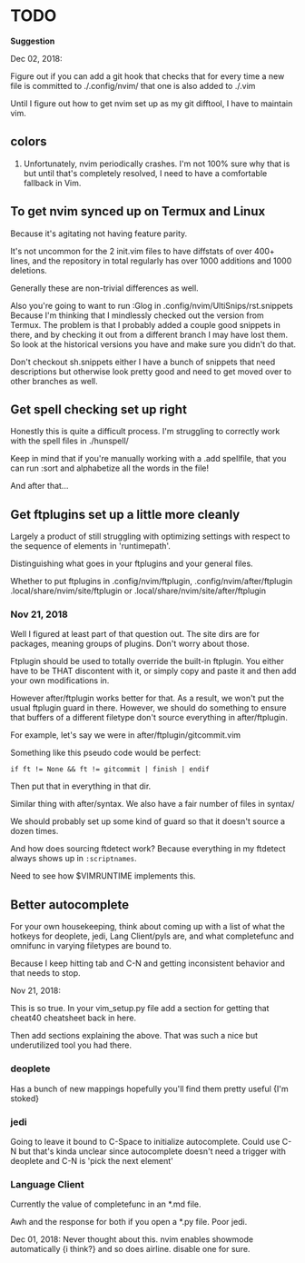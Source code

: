 # TODO

**Suggestion**

Dec 02, 2018:

Figure out if you can add a git hook that checks that for every time a new
file is committed to ./.config/nvim/ that one is also added to ./.vim

Until I figure out how to get nvim set up as my git difftool, I have to maintain vim.

## colors

1. Unfortunately, nvim periodically crashes. I'm not 100% sure why that is
   but until that's completely resolved, I need to have a comfortable fallback
   in Vim.

## To get nvim synced up on Termux and Linux

Because it's agitating not having feature parity.

It's not uncommon for the 2 init.vim files to have diffstats of over 400+ lines,
and the repository in total regularly has over 1000 additions and 1000 deletions.

Generally these are non-trivial differences as well.

Also you're going to want to run :Glog in .config/nvim/UltiSnips/rst.snippets
Because I'm thinking that I mindlessly checked out the version from Termux.
The problem is that I probably added a couple good snippets in there, and by
checking it out from a different branch I may have lost them. So look at the
historical versions you have and make sure you didn't do that.

Don't checkout sh.snippets either I have a bunch of snippets that need
descriptions but otherwise look pretty good and need to get moved over
to other branches as well.

## Get spell checking set up right

Honestly this is quite a difficult process. I'm struggling to correctly work
with the spell files in ./hunspell/

Keep in mind that if you're manually working with a .add spellfile, that you
can run :sort and alphabetize all the words in the file!

And after that...

## Get ftplugins set up a little more cleanly

Largely a product of still struggling with optimizing settings with respect to
the sequence of elements in 'runtimepath'.

Distinguishing what goes in your ftplugins and your general files.

Whether to put ftplugins in .config/nvim/ftplugin, .config/nvim/after/ftplugin
.local/share/nvim/site/ftplugin or .local/share/nvim/site/after/ftplugin

### Nov 21, 2018

Well I figured at least part of that question out. The site dirs are for packages,
meaning groups of plugins. Don't worry about those.

Ftplugin should be used to totally override the built-in ftplugin. You either
have to be THAT discontent with it, or simply copy and paste it and then
add your own modifications in.

However after/ftplugin works better for that. As a result, we won't put the
usual ftplugin guard in there. However, we should do something to ensure
that buffers of a different filetype don't source everything in after/ftplugin.

For example, let's say we were in after/ftplugin/gitcommit.vim

Something like this pseudo code would be perfect:

`if ft != None && ft != gitcommit | finish | endif`

Then put that in everything in that dir.

Similar thing with after/syntax. We also have a fair number of files in syntax/

We should probably set up some kind of guard so that it doesn't source a dozen
times.

And how does sourcing ftdetect work? Because everything in my ftdetect always
shows up in `:scriptnames`.

Need to see how $VIMRUNTIME implements this.

## Better autocomplete

For your own housekeeping, think about coming up with a list of what the
hotkeys for deoplete, jedi, Lang Client/pyls are, and what completefunc and
omnifunc in varying filetypes are bound to.

Because I keep hitting tab and C-N and getting inconsistent behavior and
that needs to stop.

Nov 21, 2018:

This is so true. In your vim_setup.py file add a section for getting that cheat40
cheatsheet back in here.

Then add sections explaining the above. That was such a nice but underutilized
tool you had there.

### deoplete

Has a bunch of new mappings hopefully you'll find them pretty useful {I'm stoked}

### jedi

Going to leave it bound to C-Space to initialize autocomplete. Could use C-N
but that's kinda unclear since autocomplete doesn't need a trigger with
deoplete and C-N is 'pick the next element'

### Language Client

Currently the value of completefunc in an \*.md file.

Awh and the response for both if you open a \*.py file. Poor jedi.


Dec 01, 2018:
Never thought about this. nvim enables showmode automatically {i think?} and
so does airline. disable one for sure.
